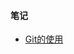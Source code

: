 
<h4><b>笔记</b></h4>
<ul>
  <li><a href="http://www.jianshu.com/p/6ae3697a7c93">Git的使用</a></li>
</ul>
